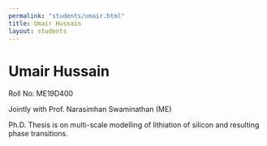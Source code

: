 ```yaml
---
permalink: "students/umair.html"
title: Umair Hussain
layout: students
---
```

# Umair Hussain

Roll No: ME19D400 

Jointly with Prof. Narasimhan Swaminathan (ME)

Ph.D. Thesis is on multi-scale modelling of lithiation of silicon and resulting phase transitions.
